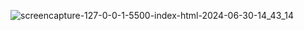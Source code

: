 ![screencapture-127-0-0-1-5500-index-html-2024-06-30-14_43_14](https://github.com/ib-inu/Trello-Clone/assets/162890704/37f2c2fe-b1ba-462d-aa45-65aaa2d3b2b8)

